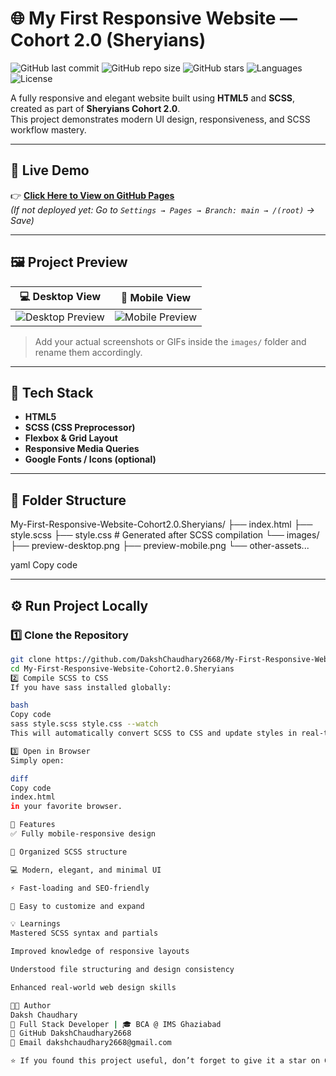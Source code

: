 # 🌐 My First Responsive Website — Cohort 2.0 (Sheryians)

![GitHub last commit](https://img.shields.io/github/last-commit/DakshChaudhary2668/My-First-Responsive-Website-Cohort2.0.Sheryians)
![GitHub repo size](https://img.shields.io/github/repo-size/DakshChaudhary2668/My-First-Responsive-Website-Cohort2.0.Sheryians)
![GitHub stars](https://img.shields.io/github/stars/DakshChaudhary2668/My-First-Responsive-Website-Cohort2.0.Sheryians?style=social)
![Languages](https://img.shields.io/github/languages/count/DakshChaudhary2668/My-First-Responsive-Website-Cohort2.0.Sheryians)
![License](https://img.shields.io/badge/license-MIT-blue.svg)

A fully responsive and elegant website built using **HTML5** and **SCSS**, created as part of **Sheryians Cohort 2.0**.  
This project demonstrates modern UI design, responsiveness, and SCSS workflow mastery.

---

## 🚀 Live Demo
👉 **[Click Here to View on GitHub Pages](https://dakshchaudhary2668.github.io/My-First-Responsive-Website-Cohort2.0.Sheryians/)**  
*(If not deployed yet: Go to `Settings → Pages → Branch: main → /(root)` → Save)*

---

## 🖼️ Project Preview
| 💻 Desktop View | 📱 Mobile View |
|-----------------|----------------|
| ![Desktop Preview](./images/preview-desktop.png) | ![Mobile Preview](./images/preview-mobile.png) |

> Add your actual screenshots or GIFs inside the `images/` folder and rename them accordingly.

---

## 🧱 Tech Stack
- **HTML5**
- **SCSS (CSS Preprocessor)**
- **Flexbox & Grid Layout**
- **Responsive Media Queries**
- **Google Fonts / Icons (optional)**

---

## 📂 Folder Structure
My-First-Responsive-Website-Cohort2.0.Sheryians/
├── index.html
├── style.scss
├── style.css # Generated after SCSS compilation
└── images/
├── preview-desktop.png
├── preview-mobile.png
└── other-assets...

yaml
Copy code

---

## ⚙️ Run Project Locally

### 1️⃣ Clone the Repository
```bash
git clone https://github.com/DakshChaudhary2668/My-First-Responsive-Website-Cohort2.0.Sheryians.git
cd My-First-Responsive-Website-Cohort2.0.Sheryians
2️⃣ Compile SCSS to CSS
If you have sass installed globally:

bash
Copy code
sass style.scss style.css --watch
This will automatically convert SCSS to CSS and update styles in real-time.

3️⃣ Open in Browser
Simply open:

diff
Copy code
index.html
in your favorite browser.

🎨 Features
✅ Fully mobile-responsive design

🧩 Organized SCSS structure

💻 Modern, elegant, and minimal UI

⚡ Fast-loading and SEO-friendly

🔁 Easy to customize and expand

💡 Learnings
Mastered SCSS syntax and partials

Improved knowledge of responsive layouts

Understood file structuring and design consistency

Enhanced real-world web design skills

🧑‍💻 Author
Daksh Chaudhary
💼 Full Stack Developer | 🎓 BCA @ IMS Ghaziabad
🔗 GitHub DakshChaudhary2668
📧 Email dakshchaudhary2668@gmail.com

⭐ If you found this project useful, don’t forget to give it a star on GitHub!


